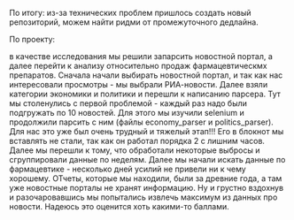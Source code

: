 По итогу:
из-за технических проблем пришлось создать новый репозиторий, можем найти ридми от промежуточного дедлайна.

По проекту:

в качестве исследования мы решили запарсить новостной портал, а далее перейти к анализу относительно продаж фармацевтическмх препаратов. Сначала начали выбирать новостной портал, и так как нас интересовали просмотры - мы выбрали РИА-новости. Далее взяли категории экономики и политики и перешли к написанию парсера. Тут мы столенулись с первой проблемой - каждый раз надо были подгружать по 10 новостей. Для этого мы изучили selenium и продолжили парсить с ним (файлы economy_parser и politics_parser). Для нас это уже был очень трудный и тяжелый этап!!! Его в блокнот мы вставлять не стали, так как он работал порядка 2 с лишним часов. Далее мы перешли к тому, что обработали некоторые выбросы и сгруппировали данные по неделям. Далее мы начали искать данные по фармацевтике - несколько дней усилий не привели ни к чему хорошему. ОТчеты, которые мы находили, были за древние года, а там уже новостные порталы не хранят информацию. Ну и грустно вздохнув и разочаровавшись мы попытались извлечь максимум из данных про новости. Надеюсь это оценится хоть какими-то баллами.





